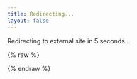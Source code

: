 ```yaml
---
title: Redirecting...
layout: false
---
```


<p>Redirecting to <span id="targetLink">external site</span> in <span id="countdown">5</span> seconds...</p>

{% raw %}

<script>
  const params = new URLSearchParams(window.location.search);
  const encodedUrl = params.get('u') || '';
  let targetUrl = '/';
  try {
    targetUrl = encodedUrl ? atob(encodedUrl) : '/';
  } catch (e) {
    console.error('Failed to decode URL:', e);
  }

  document.getElementById('targetLink').textContent = targetUrl;

  let countdown = 5;
  const countdownElement = document.getElementById('countdown');
  const interval = setInterval(() => {
    countdown--;
    countdownElement.textContent = countdown;
    if (countdown <= 0) {
      clearInterval(interval);
      window.location.href = targetUrl;
    }
  }, 1000);
</script>

{% endraw %}
